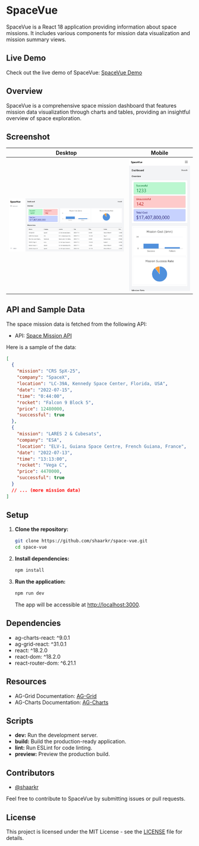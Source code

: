 # SpaceVue

SpaceVue is a React 18 application providing information about space missions. It includes various components for mission data visualization and mission summary views.

## Live Demo

Check out the live demo of SpaceVue: [SpaceVue Demo](https://shaarkr.netlify.app)

## Overview

SpaceVue is a comprehensive space mission dashboard that features mission data visualization through charts and tables, providing an insightful overview of space exploration.

## Screenshot

| Desktop                                  | Mobile                                            |
| ---------------------------------------- | ------------------------------------------------- |
| <img src="./screenshots/desktop.png"  /> | <img src="./screenshots/mobile.png" width="500"/> |

## API and Sample Data

The space mission data is fetched from the following API:

- API: [Space Mission API](https://www.ag-grid.com/example-assets/space-mission-data.json)

Here is a sample of the data:

```json
[
  {
    "mission": "CRS SpX-25",
    "company": "SpaceX",
    "location": "LC-39A, Kennedy Space Center, Florida, USA",
    "date": "2022-07-15",
    "time": "0:44:00",
    "rocket": "Falcon 9 Block 5",
    "price": 12480000,
    "successful": true
  },
  {
    "mission": "LARES 2 & Cubesats",
    "company": "ESA",
    "location": "ELV-1, Guiana Space Centre, French Guiana, France",
    "date": "2022-07-13",
    "time": "13:13:00",
    "rocket": "Vega C",
    "price": 4470000,
    "successful": true
  }
  // ... (more mission data)
]
```

## Setup

1. **Clone the repository:**

   ```bash
   git clone https://github.com/shaarkr/space-vue.git
   cd space-vue
   ```

2. **Install dependencies:**

   ```bash
   npm install
   ```

3. **Run the application:**

   ```bash
   npm run dev
   ```

   The app will be accessible at [http://localhost:3000](http://localhost:3000).

## Dependencies

- ag-charts-react: ^9.0.1
- ag-grid-react: ^31.0.1
- react: ^18.2.0
- react-dom: ^18.2.0
- react-router-dom: ^6.21.1

## Resources

- AG-Grid Documentation: [AG-Grid](https://www.ag-grid.com/)
- AG-Charts Documentation: [AG-Charts](https://charts.ag-grid.com/)

## Scripts

- **dev:** Run the development server.
- **build:** Build the production-ready application.
- **lint:** Run ESLint for code linting.
- **preview:** Preview the production build.

## Contributors

- [@shaarkr](https://github.com/shaarkr)

Feel free to contribute to SpaceVue by submitting issues or pull requests.

## License

This project is licensed under the MIT License - see the [LICENSE](LICENSE) file for details.
